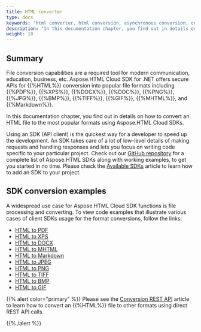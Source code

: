 ```yaml
---
title: HTML converter
type: docs
keywords: "html converter, html conversion, asynchronous conversion, conversion SDK, convert HTML to PDF, convert HTML to XPS, convert HTML to DOCX, convert HTML to JPEG, convert HTML to PNG, convert HTML to MHTML, convert HTML to Markdown, Python, PHP, Perl, Android, Swift, C#, Java, Node.js"
description: "In this documentation chapter, you find out in details on how to convert an HTML file to the most popular formats, such as PDF, XPS, DOCX, DOC, PNG, JPG, BMP, TIFF, GIFF, MHTML, and Markdown using Aspose.HTML Cloud SDKs. SDKs are wrappers upon REST API to help developers speed up their development. SDKs are available in Python, PHP, Perl, Android, Swift, C#, Java and more."
weight: 10
---
```


## **Summary**

File conversion capabilities are a required tool for modern communication, education, business, etc. Aspose.HTML Cloud SDK for .NET offers secure APIs for {{%HTML%}} conversion into popular file formats including {{%PDF%}}, {{%XPS%}}, {{%DOCX%}}, {{%DOC%}}, {{%PNG%}}, {{%JPG%}}, {{%BMP%}}, {{%TIFF%}}, {{%GIF%}}, {{%MHTML%}}, and {{%Markdown%}}.

In this documentation chapter, you find out in details on how to convert an HTML file to the most popular formats using Aspose.HTML Cloud SDKs.

Using an SDK (API client) is the quickest way for a developer to speed up the development. An SDK takes care of a lot of low-level details of making requests and handling responses and lets you focus on writing code specific to your particular project. Check out our [GitHub repository](https://github.com/aspose-html-cloud) for a complete list of Aspose.HTML SDKs along with working examples, to get you started in no time. Please check the [Available SDKs](/html/available-sdks/) article to learn how to add an SDK to your project.

## **SDK conversion examples**

A widespread use case for Aspose.HTML Cloud SDK functions is file processing and converting. To view code examples that illustrate various cases of client SDKs usage for the format conversions, follow the links:

 - [HTML to PDF](/html/conversion-sdk-api/convert-html-to-pdf/) 
 - [HTML to XPS](/html/conversion-sdk-api/convert-html-to-xps/)
 - [HTML to DOCX](/html/conversion-sdk-api/convert-html-to-docx/) 
 - [HTML to MHTML](/html/conversion-sdk-api/convert-html-to-mhtml/)
 - [HTML to Markdown](/html/conversion-sdk-api/convert-html-to-markdown/)
 - [HTML to JPEG](/html/conversion-sdk-api/convert-html-to-jpeg/) 
 - [HTML to PNG](/html/conversion-sdk-api/convert-html-to-png/) 
 - [HTML to TIFF](/html/conversion-sdk-api/convert-html-to-tiff/) 
 - [HTML to BMP](/html/conversion-sdk-api/convert-html-to-bmp/) 
 - [HTML to GIF](/html/conversion-sdk-api/convert-html-to-gif/) 

{{% alert color="primary" %}} 
Please see the [Conversion REST API](/html/conversion-rest-api/) article to learn how to convert an {{%HTML%}} file to other formats using direct REST API calls.

{{% /alert %}} 